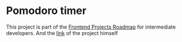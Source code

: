 # Pomodoro timer

This project is part of the [Frontend Projects Roadmap](https://roadmap.sh/frontend/projects) for intermediate developers. And the [link](https://roadmap.sh/projects/pomodoro-timer) of the project himself 
